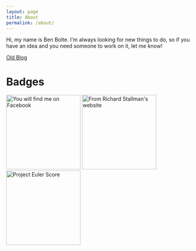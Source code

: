 ```yaml
---
layout: page
title: About
permalink: /about/
---
```


Hi, my name is Ben Bolte. I'm always looking for new things to do, so if you have an idea and you need someone to work on it, let me know!

[Old Blog](https://benjaminbolte.wordpress.com/)

# Badges

<img class="img" src="https://badge.facebook.com/badge/1455734326.3788.49682297.png" width="200px" style="border: 0px;" alt="You will find me on Facebook" />
<img src="https://stallman.org/no-facebook.png" alt="From Richard Stallman's website" width="200px"/>
<img src="https://projecteuler.net/profile/bkbolte.png" alt="Project Euler Score" width="200px"/>
